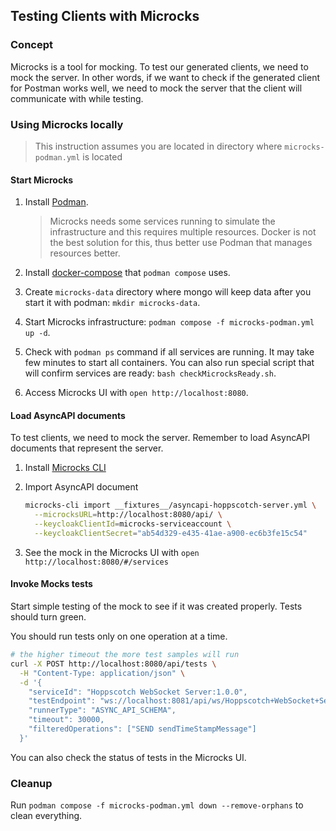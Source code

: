 ## Testing Clients with Microcks

### Concept

Microcks is a tool for mocking. To test our generated clients, we need to mock the server. In other words, if we want to check if the generated client for Postman works well, we need to mock the server that the client will communicate with while testing.

### Using Microcks locally

> This instruction assumes you are located in directory where `microcks-podman.yml` is located

#### Start Microcks

1. Install [Podman](https://podman.io/docs/installation). 
    > Microcks needs some services running to simulate the infrastructure and this requires multiple resources. Docker is not the best solution for this, thus better use Podman that manages resources better.

1. Install [docker-compose](https://docs.docker.com/compose/install/) that `podman compose` uses.

1. Create `microcks-data` directory where mongo will keep data after you start it with podman: `mkdir microcks-data`.

1. Start Microcks infrastructure: `podman compose -f microcks-podman.yml up -d`.

1. Check with `podman ps` command if all services are running. It may take few minutes to start all containers. You can also run special script that will confirm services are ready: `bash checkMicrocksReady.sh`.

1. Access Microcks UI with `open http://localhost:8080`.

#### Load AsyncAPI documents

To test clients, we need to mock the server. Remember to load AsyncAPI documents that represent the server.

1. Install [Microcks CLI](https://microcks.io/documentation/guides/automation/cli/)

1. Import AsyncAPI document
    ```bash
    microcks-cli import __fixtures__/asyncapi-hoppscotch-server.yml \
      --microcksURL=http://localhost:8080/api/ \
      --keycloakClientId=microcks-serviceaccount \
      --keycloakClientSecret="ab54d329-e435-41ae-a900-ec6b3fe15c54"

1. See the mock in the Microcks UI with `open http://localhost:8080/#/services`

#### Invoke Mocks tests

Start simple testing of the mock to see if it was created properly. Tests should turn green.

You should run tests only on one operation at a time.

```bash
# the higher timeout the more test samples will run
curl -X POST http://localhost:8080/api/tests \
  -H "Content-Type: application/json" \
  -d '{
    "serviceId": "Hoppscotch WebSocket Server:1.0.0",
    "testEndpoint": "ws://localhost:8081/api/ws/Hoppscotch+WebSocket+Server/1.0.0/sendTimeStampMessage",
    "runnerType": "ASYNC_API_SCHEMA",
    "timeout": 30000,
    "filteredOperations": ["SEND sendTimeStampMessage"]
  }'
```

You can also check the status of tests in the Microcks UI.


### Cleanup

Run `podman compose -f microcks-podman.yml down --remove-orphans` to clean everything.